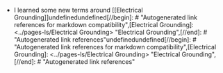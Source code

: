 - I learned some new terms around [[Electrical Grounding]]undefinedundefined[//begin]: # "Autogenerated link references for markdown compatibility",[Electrical Grounding]: <../pages-ls/Electrical Grounding> "Electrical Grounding",[//end]: # "Autogenerated link references"undefinedundefined[//begin]: # "Autogenerated link references for markdown compatibility",[Electrical Grounding]: <../pages-ls/Electrical Grounding> "Electrical Grounding",[//end]: # "Autogenerated link references"